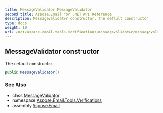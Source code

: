 ```yaml
---
title: MessageValidator.MessageValidator
second_title: Aspose.Email for .NET API Reference
description: MessageValidator constructor. The default constructor
type: docs
weight: 10
url: /net/aspose.email.tools.verifications/messagevalidator/messagevalidator/
---
```

## MessageValidator constructor

The default constructor.

```csharp
public MessageValidator()
```

### See Also

* class [MessageValidator](../)
* namespace [Aspose.Email.Tools.Verifications](../../messagevalidator/)
* assembly [Aspose.Email](../../../)


